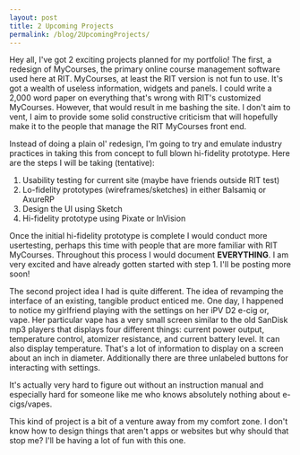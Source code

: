 ```yaml
---
layout: post
title: 2 Upcoming Projects
permalink: /blog/2UpcomingProjects/
---
```

Hey all, I've got 2 exciting projects planned for my portfolio! The first, a redesign of MyCourses, the primary online course management software used here at RIT. MyCourses, at least the RIT version is not fun to use. It's got a wealth of useless information, widgets and panels. I could write a 2,000 word paper on everything that's wrong with RIT's customized MyCourses. However, that would result in me bashing the site. I don't aim to vent, I aim to provide some solid constructive criticism that will hopefully make it to the people that manage the RIT MyCourses front end.

Instead of doing a plain ol' redesign, I'm going to try and emulate industry practices in taking this from concept to full blown hi-fidelity prototype. Here are the steps I will be taking (tentative):

<ol class="readable">
  <li>Usability testing for current site (maybe have friends outside RIT test)</li>
  <li>Lo-fidelity prototypes (wireframes/sketches) in either Balsamiq or AxureRP</li>
  <li>Design the UI using Sketch</li>
  <li>Hi-fidelity prototype using Pixate or InVision</li>
</ol>

Once the initial hi-fidelity prototype is complete I would conduct more usertesting, perhaps this time with people that are more familiar with RIT MyCourses. Throughout this process I would document <strong>EVERYTHING</strong>. I am very excited and have already gotten started with step 1. I'll be posting more soon!

The second project idea I had is quite different. The idea of revamping the interface of an existing, tangible product enticed me. One day, I happened to notice my girlfriend playing with the settings on her iPV D2 e-cig or, vape. Her particular vape has a very small screen similar to the old SanDisk mp3 players that displays four different things: current power output, temperature control, atomizer resistance, and current battery level. It can also display temperature. That's a lot of information to display on a screen about an inch in diameter. Additionally there are three unlabeled buttons for interacting with settings.

It's actually very hard to figure out without an instruction manual and especially hard for someone like me who knows absolutely nothing about e-cigs/vapes.

This kind of project is a bit of a venture away from my comfort zone. I don't know how to design things that aren't apps or websites but why should that stop me? I'll be having a lot of fun with this one.
